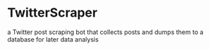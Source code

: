 # TwitterScraper
a Twitter post scraping bot that collects posts and dumps them to a database for later data analysis
